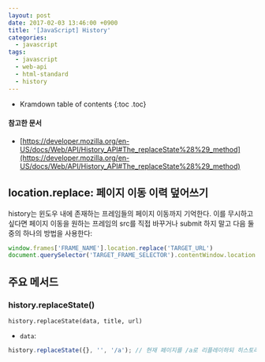 ```yaml
---
layout: post
date: 2017-02-03 13:46:00 +0900
title: '[JavaScript] History'
categories:
  - javascript
tags:
  - javascript
  - web-api
  - html-standard
  - history
---
```


* Kramdown table of contents
{:toc .toc}

#### 참고한 문서

- [https://developer.mozilla.org/en-US/docs/Web/API/History_API#The_replaceState%28%29_method](https://developer.mozilla.org/en-US/docs/Web/API/History_API#The_replaceState%28%29_method)

## location.replace: 페이지 이동 이력 덮어쓰기

history는 윈도우 내에 존재하는 프레임들의 페이지 이동까지 기억한다. 이를 무시하고 싶다면 페이지 이동을 원하는 프레임의 src를 직접 바꾸거나 submit 하지 말고 다음 둘 중의 하나의 방법을 사용한다:

```js
window.frames['FRAME_NAME'].location.replace('TARGET_URL')
document.querySelector('TARGET_FRAME_SELECTOR').contentWindow.location.replace('TARGET_URL')
```

## 주요 메서드

### history.replaceState()

```
history.replaceState(data, title, url)
```

- `data`:

```js
history.replaceState({}, '', '/a'); // 현재 페이지를 /a로 리플레이하되 히스토리만 바꾸며 페이지 새로고침은 발생하지 않
```
